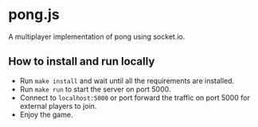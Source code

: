 # pong.js
A multiplayer implementation of pong using socket.io.

## How to install and run locally
- Run ```make install``` and wait until all the requirements are installed.
- Run ```make run``` to start the server on port 5000.
- Connect to ```localhost:5000``` or port forward the traffic on port 5000 for external players to join.
- Enjoy the game.
